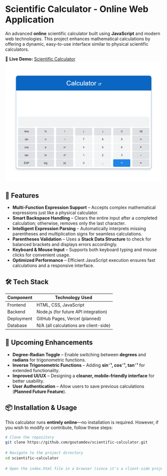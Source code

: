 # Scientific Calculator - Online Web Application

An advanced **online** scientific calculator built using **JavaScript** and modern web technologies. This project enhances mathematical calculations by offering a dynamic, easy-to-use interface similar to physical scientific calculators.

🔗 **Live Demo:** [Scientific Calculator](https://goutamdevcalc.netlify.app/)  
<a href="https://goutamdevcalc.netlify.app/"><img src="images/calculator.png"></a>

## 🚀 Features

- **Multi-Function Expression Support** – Accepts complex mathematical expressions just like a physical calculator.
- **Smart Backspace Handling** – Clears the entire input after a completed calculation; otherwise, removes only the last character.
- **Intelligent Expression Parsing** – Automatically interprets missing parentheses and multiplication signs for seamless calculations.
- **Parentheses Validation** – Uses a **Stack Data Structure** to check for balanced brackets and displays errors accordingly.
- **Keyboard & Mouse Input** – Supports both keyboard typing and mouse clicks for convenient usage.
- **Optimized Performance** – Efficient JavaScript execution ensures fast calculations and a responsive interface.

## 🛠 Tech Stack

| Component  | Technology Used |
|------------|----------------|
| Frontend   | HTML, CSS, JavaScript |
| Backend    | Node.js (for future API integration) |
| Deployment | GitHub Pages, Vercel (planned) |
| Database   | N/A (all calculations are client-side) |

## 🔮 Upcoming Enhancements

- **Degree-Radian Toggle** – Enable switching between **degrees** and **radians** for trigonometric functions.
- **Inverse Trigonometric Functions** – Adding **sin⁻¹, cos⁻¹, tan⁻¹** for extended functionality.
- **Improved UI/UX** – Designing a **cleaner, mobile-friendly interface** for better usability.
- **User Authentication** – Allow users to save previous calculations (**Planned Future Feature**).

## 📦 Installation & Usage

This calculator runs **entirely online**—no installation is required. However, if you wish to modify or contribute, follow these steps:

```sh
# Clone the repository
git clone https://github.com/goutamdev/scientific-calculator.git

# Navigate to the project directory
cd scientific-calculator

# Open the index.html file in a browser (since it's a client-side project)
